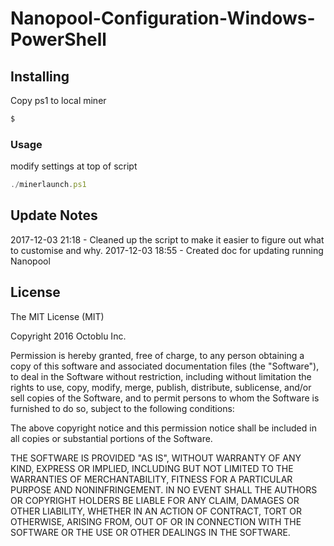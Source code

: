 # Nanopool-Configuration-Windows-PowerShell

## Installing
Copy ps1 to local miner
```powershell
$
```

### Usage
modify settings at top of script
```javascript
./minerlaunch.ps1
```


## Update Notes
2017-12-03 21:18 - Cleaned up the script to make it easier to figure out what to customise and why.
2017-12-03 18:55 - Created doc for updating running Nanopool




## License

The MIT License (MIT)

Copyright 2016 Octoblu Inc.

Permission is hereby granted, free of charge, to any person obtaining a copy
of this software and associated documentation files (the "Software"), to deal
in the Software without restriction, including without limitation the rights
to use, copy, modify, merge, publish, distribute, sublicense, and/or sell
copies of the Software, and to permit persons to whom the Software is
furnished to do so, subject to the following conditions:

The above copyright notice and this permission notice shall be included in
all copies or substantial portions of the Software.

THE SOFTWARE IS PROVIDED "AS IS", WITHOUT WARRANTY OF ANY KIND, EXPRESS OR
IMPLIED, INCLUDING BUT NOT LIMITED TO THE WARRANTIES OF MERCHANTABILITY,
FITNESS FOR A PARTICULAR PURPOSE AND NONINFRINGEMENT. IN NO EVENT SHALL THE
AUTHORS OR COPYRIGHT HOLDERS BE LIABLE FOR ANY CLAIM, DAMAGES OR OTHER
LIABILITY, WHETHER IN AN ACTION OF CONTRACT, TORT OR OTHERWISE, ARISING FROM,
OUT OF OR IN CONNECTION WITH THE SOFTWARE OR THE USE OR OTHER DEALINGS IN
THE SOFTWARE.
